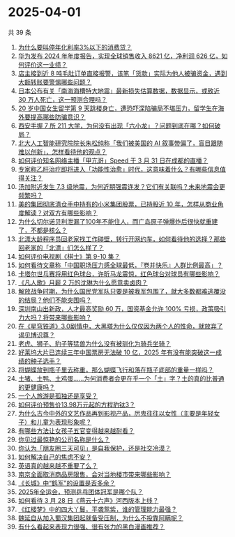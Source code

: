 # 2025-04-01

共 39 条

<!-- BEGIN -->
<!-- 最后更新时间 Tue Apr 01 2025 03:27:39 GMT+0800 (China Standard Time) -->

1. [为什么要叫停年化利率3%以下的消费贷？](https://www.zhihu.com/search?q=https%3A%2F%2Fapi.zhihu.com%2Fquestions%2F1889697306443489330)
1. [华为发布 2024 年年度报告，实现全球销售收入 8621 亿，净利润 626 亿，如何评价这一业绩？](https://www.zhihu.com/search?q=https%3A%2F%2Fapi.zhihu.com%2Fquestions%2F1890072669543691331)
1. [店主接到近 8 吨毛肚订单直接报警，该笔「货款」实际为他人被骗资金，遇到大额转账要警惕哪些问题？](https://www.zhihu.com/search?q=https%3A%2F%2Fapi.zhihu.com%2Fquestions%2F1890006565874005497)
1. [日本公布有关「南海海槽特大地震」最新损失估算数据，数据显示，或致近 30 万人死亡，这一预测合理吗？](https://www.zhihu.com/search?q=https%3A%2F%2Fapi.zhihu.com%2Fquestions%2F1890034523791652458)
1. [20 岁中国女生留学第 9 天跳楼身亡，遭恐吓深陷骗局不堪压力，留学生在海外要提高哪些防骗意识？](https://www.zhihu.com/search?q=https%3A%2F%2Fapi.zhihu.com%2Fquestions%2F1889986059170963534)
1. [西安手握 7 所 211 大学，为何没有出现「六小龙」？问题到底在哪？如何破局？](https://www.zhihu.com/search?q=https%3A%2F%2Fapi.zhihu.com%2Fquestions%2F14175308229)
1. [北大人工智能研究院院长朱松纯称「我们被美国的 AI 叙事带偏了，盲目跟随难以创新」，怎样看待他的观点？](https://www.zhihu.com/search?q=https%3A%2F%2Fapi.zhihu.com%2Fquestions%2F1890019994286384075)
1. [如何评价知名网络主播「甲亢哥」Speed 于 3 月 31 日在成都的直播？](https://www.zhihu.com/search?q=https%3A%2F%2Fapi.zhihu.com%2Fquestions%2F1890056140072669300)
1. [专家称乙肝治疗即将进入「功能性治愈」时代，这意味着什么？有哪些信息值得关注？](https://www.zhihu.com/search?q=https%3A%2F%2Fapi.zhihu.com%2Fquestions%2F1889733376111503281)
1. [汤加附近发生 7.3 级地震，为何近期强震连发？它们有关联吗？未来地震会更频繁吗？](https://www.zhihu.com/search?q=https%3A%2F%2Fapi.zhihu.com%2Fquestions%2F1889779548603773881)
1. [美的集团彻底清仓手中持有的小米集团股票，已持股近 10 年，怎样从商业角度解读？对双方有哪些影响？](https://www.zhihu.com/search?q=https%3A%2F%2Fapi.zhihu.com%2Fquestions%2F1889974044394217625)
1. [为什么切尔诺贝利泄漏了100年不能住人，而广岛原子弹爆炸后很快就重建了，不都是核么？](https://www.zhihu.com/search?q=https%3A%2F%2Fapi.zhihu.com%2Fquestions%2F21580418)
1. [北漂大龄程序员回老家找工作碰壁，转行开网约车，如何看待他的选择？那些回老家的「北漂」们怎么样了？](https://www.zhihu.com/search?q=https%3A%2F%2Fapi.zhihu.com%2Fquestions%2F1889018701115793691)
1. [如何评价电视剧《棋士》第 9-10 集？](https://www.zhihu.com/search?q=https%3A%2F%2Fapi.zhihu.com%2Fquestions%2F1889791825482575985)
1. [如何看待文章称「中国职场压力感全球最低，『卷并快乐』人群比例最高」？](https://www.zhihu.com/search?q=https%3A%2F%2Fapi.zhihu.com%2Fquestions%2F1889167513075558299)
1. [卡塔尔世乓赛将用红色球台，许昕马龙震惊，红色球台对球员有哪些影响？](https://www.zhihu.com/search?q=https%3A%2F%2Fapi.zhihu.com%2Fquestions%2F1889954676474078317)
1. [《凡人歌》月薪 2 万的沈琳为什么愿意卖卤肉？](https://www.zhihu.com/search?q=https%3A%2F%2Fapi.zhihu.com%2Fquestions%2F667537804)
1. [解放战争时期，为什么国民党军队只要是被我军包围了，就大多数都难逃覆没的结局？他们不能突围吗？](https://www.zhihu.com/search?q=https%3A%2F%2Fapi.zhihu.com%2Fquestions%2F8686697720)
1. [深圳南山出新政，人才最高奖励 60 万，国资基金允许 100% 亏损，政策吸引力大吗？将带来哪些影响？](https://www.zhihu.com/search?q=https%3A%2F%2Fapi.zhihu.com%2Fquestions%2F1888634247134273807)
1. [在《星穹铁道》3.0剧情中，大黑塔为什么仅仅因为两个人的性命，就放弃了谒见博识尊？](https://www.zhihu.com/search?q=https%3A%2F%2Fapi.zhihu.com%2Fquestions%2F1888631815763391442)
1. [老虎、狮子、豹子等猛兽为什么没有被驯化为骑兵坐骑？](https://www.zhihu.com/search?q=https%3A%2F%2Fapi.zhihu.com%2Fquestions%2F660170329)
1. [好莱坞大片已连续三年中国票房无法破 10 亿，2025 年有没有能突破这一成绩的种子选手？](https://www.zhihu.com/search?q=https%3A%2F%2Fapi.zhihu.com%2Fquestions%2F15687177258)
1. [将蝴蝶放到瓶子里去称重，那么蝴蝶飞行和落在瓶子底部的重量一样吗？](https://www.zhihu.com/search?q=https%3A%2F%2Fapi.zhihu.com%2Fquestions%2F12118577411)
1. [土猪、土鸭、土鸡蛋……为何消费者会更在乎一个「土」字？土的真的比普通的更健康吗？](https://www.zhihu.com/search?q=https%3A%2F%2Fapi.zhihu.com%2Fquestions%2F1890032511859527956)
1. [一个人旅游是孤独还是享受？](https://www.zhihu.com/search?q=https%3A%2F%2Fapi.zhihu.com%2Fquestions%2F13460668292)
1. [如何评价预售价13.98万元起的方程豹钛3？](https://www.zhihu.com/search?q=https%3A%2F%2Fapi.zhihu.com%2Fquestions%2F1890132206229374845)
1. [为什么古今中外的文艺作品再到影视产品，厉鬼往往以女性（主要是年轻女子）和儿童为表现形象呢？](https://www.zhihu.com/search?q=https%3A%2F%2Fapi.zhihu.com%2Fquestions%2F15694005151)
1. [有哪些方法让女孩子五官变得越来越耐看？](https://www.zhihu.com/search?q=https%3A%2F%2Fapi.zhihu.com%2Fquestions%2F13608547444)
1. [你见过最惊艳的公司名称是什么？](https://www.zhihu.com/search?q=https%3A%2F%2Fapi.zhihu.com%2Fquestions%2F287340738)
1. [你认为「朋友圈三天可见」是自我保护，还是社交冷漠？](https://www.zhihu.com/search?q=https%3A%2F%2Fapi.zhihu.com%2Fquestions%2F15655689469)
1. [如何解决自己的焦虑不安？](https://www.zhihu.com/search?q=https%3A%2F%2Fapi.zhihu.com%2Fquestions%2F1887659195458881492)
1. [英语真的越来越不重要了么？](https://www.zhihu.com/search?q=https%3A%2F%2Fapi.zhihu.com%2Fquestions%2F393688168)
1. [南京全面取消商品房限售，会对当地楼市带来哪些影响？](https://www.zhihu.com/search?q=https%3A%2F%2Fapi.zhihu.com%2Fquestions%2F1889983827679600993)
1. [《长城》中“鹤军”的设置是否多余？](https://www.zhihu.com/search?q=https%3A%2F%2Fapi.zhihu.com%2Fquestions%2F53740406)
1. [2025年全运会，预测乒乓团体冠军是哪个队？](https://www.zhihu.com/search?q=https%3A%2F%2Fapi.zhihu.com%2Fquestions%2F14257697166)
1. [如何看待 3 月 28 日《燕云十六声》河西版本上线？](https://www.zhihu.com/search?q=https%3A%2F%2Fapi.zhihu.com%2Fquestions%2F15742172970)
1. [《红楼梦》中的四大丫鬟，平袭鸳紫，谁的管理能力最强？](https://www.zhihu.com/search?q=https%3A%2F%2Fapi.zhihu.com%2Fquestions%2F15651737338)
1. [魏延自从加入蜀汉集团起就备受压制，为什么不投靠阿瞒呢？](https://www.zhihu.com/search?q=https%3A%2F%2Fapi.zhihu.com%2Fquestions%2F11904101805)
1. [有什么看起来表现力很强、很有张力的黑白漫画推荐？](https://www.zhihu.com/search?q=https%3A%2F%2Fapi.zhihu.com%2Fquestions%2F6613817710)

<!-- END -->
